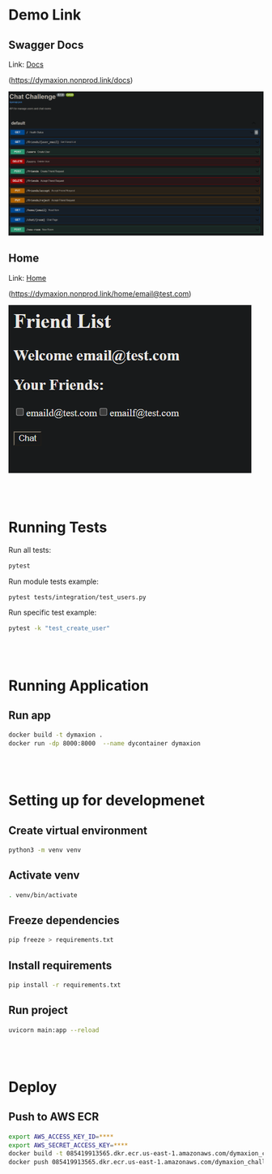 # Demo Link

## Swagger Docs

Link: [Docs](https://dymaxion.nonprod.link/docs)

(https://dymaxion.nonprod.link/docs)


![swagger](./assets/swagger.png "Title")

## Home

Link: [Home](https://dymaxion.nonprod.link/home/email@test.com)

(https://dymaxion.nonprod.link/home/email@test.com)

![home](./assets/home.png "Title")

<br/><br/>
# Running Tests

Run all tests:
```bash
pytest
```

Run module tests example:
```bash
pytest tests/integration/test_users.py 
```

Run specific test example:
```bash
pytest -k "test_create_user"
```
<br/><br/>
# Running Application

## Run app
```bash
docker build -t dymaxion .
docker run -dp 8000:8000  --name dycontainer dymaxion
```

<br/><br/>
# Setting up for developmenet


## Create virtual environment

```bash
python3 -m venv venv
```

## Activate venv
```bash
. venv/bin/activate
```

## Freeze dependencies

```bash
pip freeze > requirements.txt
```

## Install requirements

```bash
pip install -r requirements.txt
```

## Run project

```bash
uvicorn main:app --reload
```

<br/><br/>
# Deploy

## Push to AWS ECR
```bash
export AWS_ACCESS_KEY_ID=****
export AWS_SECRET_ACCESS_KEY=****
docker build -t 085419913565.dkr.ecr.us-east-1.amazonaws.com/dymaxion_challenge .
docker push 085419913565.dkr.ecr.us-east-1.amazonaws.com/dymaxion_challenge
```
